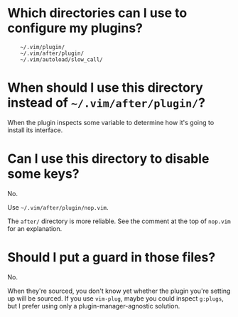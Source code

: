 # Which directories can I use to configure my plugins?

        ~/.vim/plugin/
        ~/.vim/after/plugin/
        ~/.vim/autoload/slow_call/

##
# When should I use this directory instead of `~/.vim/after/plugin/`?

When the  plugin inspects some variable  to determine how it's  going to install
its interface.

# Can I use this directory to disable some keys?

No.

Use `~/.vim/after/plugin/nop.vim`.

The `after/` directory is more reliable.
See the comment at the top of `nop.vim` for an explanation.

# Should I put a guard in those files?

No.

When they're  sourced, you don't know  yet whether the plugin  you're setting up
will be sourced.
If you  use `vim-plug`, maybe  you could inspect  `g:plugs`, but I  prefer using
only a plugin-manager-agnostic solution.

